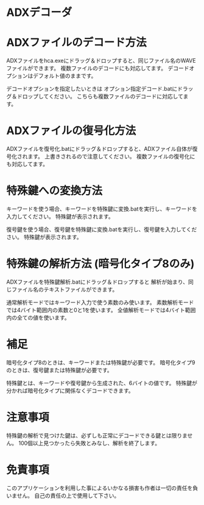 # ADXデコーダ

# ADXファイルのデコード方法

  ADXファイルをhca.exeにドラッグ＆ドロップすると、同じファイル名のWAVEファイルができます。
  複数ファイルのデコードにも対応してます。
  デコードオプションはデフォルト値のままです。

  デコードオプションを指定したいときは
  オプション指定デコード.batにドラッグ＆ドロップしてください。
  こちらも複数ファイルのデコードに対応してます。


# ADXファイルの復号化方法

  ADXファイルを復号化.batにドラッグ＆ドロップすると、ADXファイル自体が復号化されます。
  上書きされるので注意してください。
  複数ファイルの復号化にも対応してます。


# 特殊鍵への変換方法

  キーワードを使う場合、キーワードを特殊鍵に変換.batを実行し、キーワードを入力してください。
  特殊鍵が表示されます。

  復号鍵を使う場合、復号鍵を特殊鍵に変換.batを実行し、復号鍵を入力してください。
  特殊鍵が表示されます。


# 特殊鍵の解析方法 (暗号化タイプ8のみ)

  ADXファイルを特殊鍵解析.batにドラッグ＆ドロップすると
  解析が始まり、同じファイル名のテキストファイルができます。

  通常解析モードではキーワード入力で使う素数のみ使います。
  素数解析モードでは4バイト範囲内の素数と0と1を使います。
  全値解析モードでは4バイト範囲内の全ての値を使います。


# 補足

  暗号化タイプ8のときは、キーワードまたは特殊鍵が必要です。
  暗号化タイプ9のときは、復号鍵または特殊鍵が必要です。

  特殊鍵とは、キーワードや復号鍵から生成された、6バイトの値です。
  特殊鍵が分かれば暗号化タイプに関係なくデコードできます。


# 注意事項

  特殊鍵の解析で見つけた鍵は、必ずしも正常にデコードできる鍵とは限りません。
  100個以上見つかったら失敗とみなし、解析を終了します。


# 免責事項

  このアプリケーションを利用した事によるいかなる損害も作者は一切の責任を負いません。
  自己の責任の上で使用して下さい。

